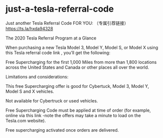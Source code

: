 # just-a-tesla-referral-code
Just another Tesla Referral Code FOR YOU:
（专属引荐链接）
https://ts.la/hxda94328

The 2020 Tesla Referral Program at a Glance

When purchasing a new Tesla Model 3, Model Y, Model S, or Model X using this Tesla referral code link , you’ll get the following:

Free Supercharging for the first 1,000 Miles from more than 1,800 locations across the United States and Canada or other places all over the world.

Limitations and considerations:

This free Supercharging offer is good for Cybertuck, Model 3, Model Y, Model S and X vehicles.

Not available for Cybertruck or used vehicles.

Free Supercharging Code must be applied at time of order (for example, online via this link -note the offers may take a minute to load on the Tesla.com website).

Free supercharging activated once orders are delivered.




